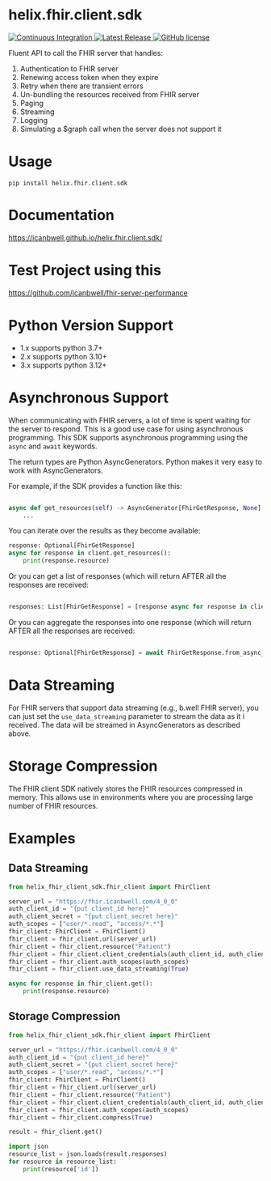 # helix.fhir.client.sdk

<p align="left">
  <a href="https://github.com/icanbwell/helix.fhir.client.sdk/actions">
    <img src="https://github.com/icanbwell/helix.fhir.client.sdk/workflows/Build%20and%20Test/badge.svg"
         alt="Continuous Integration">
  </a>
  <a href="https://github.com/icanbwell/helix.fhir.client.sdk/releases/latest">
    <img src="https://img.shields.io/github/v/release/icanbwell/helix.fhir.client.sdk?display_name=tag"
          alt="Latest Release">
  </a>
  <a href="https://github.com/icanbwell/helix.fhir.client.sdk/blob/main/LICENSE">
    <img src="https://img.shields.io/badge/license-Apache%202-blue"
         alt="GitHub license">
  </a>
</p>

Fluent API to call the FHIR server that handles:

1. Authentication to FHIR server
2. Renewing access token when they expire
3. Retry when there are transient errors
4. Un-bundling the resources received from FHIR server
5. Paging
6. Streaming
7. Logging
8. Simulating a $graph call when the server does not support it


# Usage
`pip install helix.fhir.client.sdk`

# Documentation
https://icanbwell.github.io/helix.fhir.client.sdk/

# Test Project using this
https://github.com/icanbwell/fhir-server-performance

# Python Version Support
* 1.x supports python 3.7+ 
* 2.x supports python 3.10+
* 3.x supports python 3.12+

# Asynchronous Support
When communicating with FHIR servers, a lot of time is spent waiting for the server to respond. 
This is a good use case for using asynchronous programming. 
This SDK supports asynchronous programming using the `async` and `await` keywords.

The return types are Python AsyncGenerators.  Python makes it very easy to work with AsyncGenerators.

For example, if the SDK provides a function like this:
```python

async def get_resources(self) -> AsyncGenerator[FhirGetResponse, None]:
    ...
```

You can iterate over the results as they become available:
```python
response: Optional[FhirGetResponse]
async for response in client.get_resources():
    print(response.resource)
```

Or you can get a list of responses (which will return AFTER all the responses are received:
```python

responses: List[FhirGetResponse] = [response async for response in client.get_resources()]
```

Or you can aggregate the responses into one response (which will return AFTER all the responses are received:
```python

response: Optional[FhirGetResponse] = await FhirGetResponse.from_async_generator(client.get_resources())
```

# Data Streaming
For FHIR servers that support data streaming (e.g., b.well FHIR server), you can just set the `use_data_streaming` parameter to stream the data as it i received.
The data will be streamed in AsyncGenerators as described above.

# Storage Compression
The FHIR client SDK natively stores the FHIR resources compressed in memory.  This allows use in environments where you are processing large number of FHIR resources.

# Examples

## Data Streaming
```python
from helix_fhir_client_sdk.fhir_client import FhirClient

server_url = "https://fhir.icanbwell.com/4_0_0"
auth_client_id = "{put client_id here}"
auth_client_secret = "{put client_secret here}"
auth_scopes = ["user/*.read", "access/*.*"]
fhir_client: FhirClient = FhirClient()
fhir_client = fhir_client.url(server_url)
fhir_client = fhir_client.resource("Patient")
fhir_client = fhir_client.client_credentials(auth_client_id, auth_client_secret)
fhir_client = fhir_client.auth_scopes(auth_scopes)
fhir_client = fhir_client.use_data_streaming(True)

async for response in fhir_client.get():
    print(response.resource)
```

## Storage Compression
```python
from helix_fhir_client_sdk.fhir_client import FhirClient

server_url = "https://fhir.icanbwell.com/4_0_0"
auth_client_id = "{put client_id here}"
auth_client_secret = "{put client_secret here}"
auth_scopes = ["user/*.read", "access/*.*"]
fhir_client: FhirClient = FhirClient()
fhir_client = fhir_client.url(server_url)
fhir_client = fhir_client.resource("Patient")
fhir_client = fhir_client.client_credentials(auth_client_id, auth_client_secret)
fhir_client = fhir_client.auth_scopes(auth_scopes)
fhir_client = fhir_client.compress(True)

result = fhir_client.get()

import json
resource_list = json.loads(result.responses)
for resource in resource_list:
    print(resource['id'])
```
